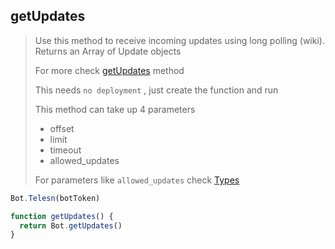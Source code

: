 ## getUpdates

> Use this method to receive incoming updates using long polling (wiki). Returns an Array of Update objects
>
> For more check [getUpdates](https://core.telegram.org/bots/api#getupdates) method
>
> This needs `no deployment` , just create the function and run
>
> This method can take up 4 parameters
>
> - offset
> - limit
> - timeout
> - allowed_updates
>
> For parameters like `allowed_updates` check [Types](https://github.com/abdiu34567/telesn.js/tree/main/Docs/Types)

```js
Bot.Telesn(botToken)

function getUpdates() {
  return Bot.getUpdates()
}
```
